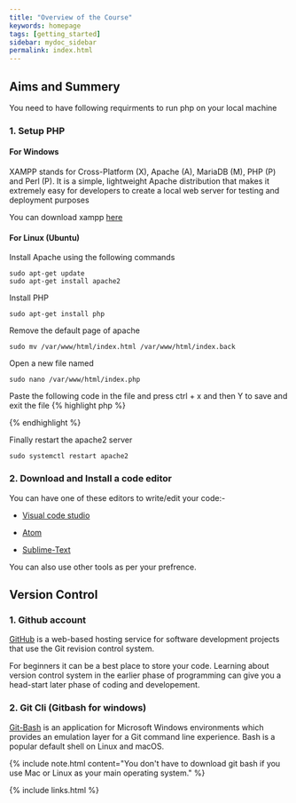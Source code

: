 ```yaml
---
title: "Overview of the Course"
keywords: homepage
tags: [getting_started]
sidebar: mydoc_sidebar
permalink: index.html 
---
```



## Aims and Summery
You need to have following requirments to run php on your local machine


### 1. Setup PHP 

#### For Windows

XAMPP stands for Cross-Platform (X), Apache (A), MariaDB (M), PHP (P) and Perl (P). It is a simple, lightweight Apache distribution that makes it extremely easy for developers to create a local web server for testing and deployment purposes

You can download xampp [here](https://www.apachefriends.org/index.html) 

#### For Linux (Ubuntu)

Install Apache using the following commands

```
sudo apt-get update
sudo apt-get install apache2
```

Install PHP

```
sudo apt-get install php
```

Remove the default page of apache

```
sudo mv /var/www/html/index.html /var/www/html/index.back
```

Open a new file named 

```
sudo nano /var/www/html/index.php
```

Paste the following code in the file and press ctrl + x and then Y to save and exit the file
{% highlight php %}
<?php
print_r (phpinfo());
?>
{% endhighlight %}


Finally restart the apache2 server
```
sudo systemctl restart apache2
```

### 2. Download and Install a code editor

You can have one of these editors to write/edit your code:-

* [Visual code studio](https://code.visualstudio.com/) 

* [Atom](https://atom.io)

* [Sublime-Text](https://www.sublimetext.com/)

You can also use other tools as per your prefrence.

## Version Control

### 1. Github account
[GitHub](https://github.com/) is a web-based hosting service for software development projects that use the Git revision control system.

For beginners it can be a best place to store your code. Learning about version control system in the earlier phase of programming can give you a head-start later phase of coding and developement.

### 2. Git Cli (Gitbash for windows)
[Git-Bash](https://git-scm.com/downloads) is an application for Microsoft Windows environments which provides an emulation layer for a Git command line experience. Bash is a popular default shell on Linux and macOS.

{% include note.html content="You don't have to download git bash if you use Mac or Linux as your main operating system." %}


{% include links.html %}
